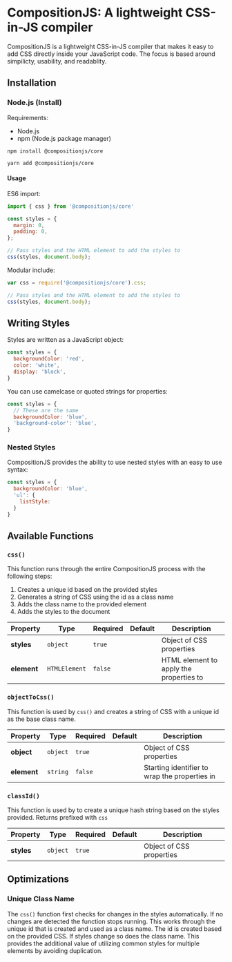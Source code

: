 # CompositionJS: A lightweight CSS-in-JS compiler

CompositionJS is a lightweight CSS-in-JS compiler that makes it easy to add CSS directly inside your JavaScript code. The focus is based around simpilicty, usability, and readablity.

## Installation

### Node.js (Install)

Requirements:

* Node.js
* npm (Node.js package manager)

```
npm install @compositionjs/core

yarn add @compositionjs/core
```

#### Usage

ES6 import:

```js
import { css } from '@compositionjs/core'

const styles = {
  margin: 0,
  padding: 0,
};

// Pass styles and the HTML element to add the styles to
css(styles, document.body);
```

Modular include:

```js
var css = require('@compositionjs/core').css;

// Pass styles and the HTML element to add the styles to
css(styles, document.body);
```

## Writing Styles

Styles are written as a JavaScript object:

```js
const styles = {
  backgroundColor: 'red',
  color: 'white',
  display: 'block',
}
```

You can use camelcase or quoted strings for properties:

```js
const styles = {
  // These are the same
  backgroundColor: 'blue',
  'background-color': 'blue',
}
```

### Nested Styles

CompositionJS provides the ability to use nested styles with an easy to use syntax:

```js
const styles = {
  backgroundColor: 'blue',
  'ul': {
    listStyle:
  }
}
```

## Available Functions

### `css()`

This function runs through the entire CompositionJS process with the following steps:

1. Creates a unique id based on the provided styles
2. Generates a string of CSS using the id as a class name
3. Adds the class name to the provided element
4. Adds the styles to the document

| Property | Type | Required | Default | Description |
| --- | --- | --- | --- | --- |
| **styles** | `object` | `true` | | Object of CSS properties |
| **element** | `HTMLElement` | `false` | | HTML element to apply the properties to |

### `objectToCss()`

This function is used by `css()` and creates a string of CSS with a unique id as the base class name.

| Property | Type | Required | Default | Description |
| --- | --- | --- | --- | --- |
| **object** | `object` | `true` | | Object of CSS properties |
| **element** | `string` | `false` | | Starting identifier to wrap the properties in |

### `classId()`

This function is used by to create a unique hash string based on the styles provided. Returns prefixed with `css`

| Property | Type | Required | Default | Description |
| --- | --- | --- | --- | --- |
| **styles** | `object` | `true` | | Object of CSS properties |

## Optimizations

### Unique Class Name

The `css()` function first checks for changes in the styles automatically. If no changes are detected the function stops running. This works through the unique id that is created and used as a class name. The id is created based on the provided CSS. If styles change so does the class name. This provides the additional value of utilizing common styles for multiple elements by avoiding duplication.

